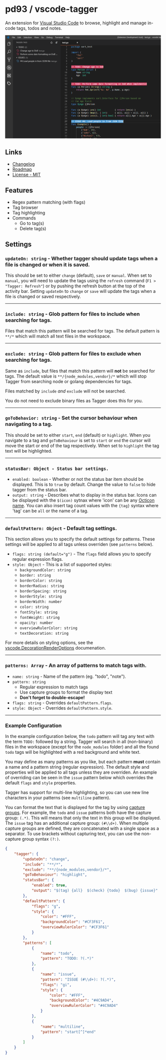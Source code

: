 # pd93 / vscode-tagger

An extension for [Visual Studio Code](https://code.visualstudio.com) to browse, highlight and manage in-code tags, todos and notes.

![screenshot](./res/screenshot.png)

## Links

- [Changelog](./CHANGELOG.md)
- [Roadmap](./ROADMAP.md)
- [License - MIT](./LICENSE)

## Features

- Regex pattern matching (with flags)
- Tag browser
- Tag highlighting
- Commands
  - Go to tag(s)
  - Delete tag(s)

## Settings

### `updateOn: string` - Whether tagger should update tags when a file is changed or when it is saved.

This should be set to either `change` (default), `save` or `manual`. When set to `manual`, you will need to update the tags using the `refresh` command (`F1 > "Tagger: Refresh"`) or by pushing the refresh button at the top of the activity bar. Setting `updateOn` to `change` or `save` will update the tags when a file is changed or saved respectively.

---

### `include: string` - Glob pattern for files to include when searching for tags.

Files that match this pattern will be searched for tags. The default pattern is `**/*` which will match all text files in the workspace.

---

### `exclude: string` - Glob pattern for files to exclude when searching for tags.

Same as `include`, but files that match this pattern will **not** be searched for tags. The default value is `**/{node_modules,vendor}/*` which will stop Tagger from searching node or golang dependencies for tags.

Files matched by `include` *and* `exclude` will not be searched. 

You do not need to exclude binary files as Tagger does this for you.

---

### `goToBehavior: string` - Set the cursor behaviour when navigating to a tag.

This should be set to either `start`, `end` (default) or `highlight`. When you navigate to a tag and `goToBehaviour` is set to `start` or `end` the cursor will move the start or end of the tag respectively. When set to `highlight` the tag text will be highlighted.

---

### `statusBar: Object - Status bar settings.`

- `enabled: boolean` - Whether or not the status bar item should be displayed. This is to `true` by default. Change the value to `false` to hide tagger from the status bar.
- `output: string` - Describes what to display in the status bar. Icons can be displayed with the `$(icon)` sytnax where 'icon' can be any [Octicon name](https://octicons.github.com). You can also insert tag count values with the `{tag}` syntax where 'tag' can be `all` or the name of a tag.

---

### `defaultPattern: Object` - Default tag settings.

This section allows you to specify the default settings for patterns. These settings will be applied to all tags unless overriden (see `patterns` below).

- `flags: string (default="g")` - The `flags` field allows you to specify regular expression flags.
- `style: Object` - This is a list of supported styles:
  - `backgroundColor: string`
  - `border: string`
  - `borderColor: string`
  - `borderRadius: string`
  - `borderSpacing: string`
  - `borderStyle: string`
  - `borderWidth: number`
  - `color: string`
  - `fontStyle: string`
  - `fontWeight: string`
  - `opacity: number`
  - `overviewRulerColor: string`
  - `textDecoration: string`

For more details on styling options, see the [vscode.DecorationRenderOptions](https://code.visualstudio.com/docs/extensionAPI/vscode-api#DecorationRenderOptions) documenation.

---

### `patterns: Array` - An array of patterns to match tags with.

- `name: string` - Name of the pattern (eg. "todo", "note").
- `pattern: string`
  - Regular expression to match tags
  - Use capture groups to format the display text
  - **Don't forget to double-escape!**
- `flags: string` - Overrides `defaultPattern.flags`.
- `style: Object` - Overrides `defaultPattern.style`.

---

### Example Configuration

In the example configuration below, the `todo` pattern will tag any text with the term `TODO:` followed by a string. Tagger will search in all (non-binary) files in the workspace (except for the `node_modules` folder) and all the found `todo` tags will be highlighted with a red background and white text.

You may define as many patterns as you like, but each pattern **must** contain a name and a pattern string (regular expression). The default style and properties will be applied to all tags unless they are overriden. An example of overriding can be seen in the `issue` pattern below which overrides the default `flags` and `style` properties.

Tagger has support for multi-line highlighting, so you can use new line characters in your patterns (see `multiline` pattern).

You can format the text that is displayed for the tag by using [capture groups](https://www.regular-expressions.info/refcapture.html). For example, the `todo` and `issue` patterns both have the capture group: `(.*)`. This will means that only the text in this group will be displayed. The `issue` tag has an additional capture group: `(#\\d+)`. When multiple capture groups are defined, they are concatenated with a single space as a separator. To use brackets without capturing text, you can use the non-capture group syntax `(?:)`.

```json
{
    "tagger": {
        "updateOn": "change",
        "include": "**/*",
        "exclude": "**/{node_modules,vendor}/*",
        "goToBehaviour": "highlight",
        "statusBar": {
            "enabled": true,
            "output": "$(tag) {all}  $(check) {todo}  $(bug) {issue}"
        },
        "defaultPattern": {
            "flags": "g",
            "style": {
                "color": "#FFF",
                "backgroundColor": "#CF3F61",
                "overviewRulerColor": "#CF3F61"
            }
        },
        "patterns": [
            {   
                "name": "todo",
                "pattern": "TODO: ?(.*)"
            },
            {   
                "name": "issue",
                "pattern": "ISSUE (#\\d+): ?(.*)",
                "flags": "gi",
                "style": {
                    "color": "#FFF",
                    "backgroundColor": "#4C9AD4",
                    "overviewRulerColor": "#4C9AD4"
                }
            },
            {
                "name": "multiline",
                "pattern": "start[^]*end"
            }
        ]
    }
}
```

